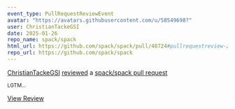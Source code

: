 ```yaml
---
event_type: PullRequestReviewEvent
avatar: "https://avatars.githubusercontent.com/u/58549698?"
user: ChristianTackeGSI
date: 2025-01-26
repo_name: spack/spack
html_url: https://github.com/spack/spack/pull/48724#pullrequestreview-2574406448
repo_url: https://github.com/spack/spack
---
```


<a href='https://github.com/ChristianTackeGSI' target='_blank'>ChristianTackeGSI</a> <a href='https://github.com/spack/spack/pull/48724#pullrequestreview-2574406448' target='_blank'>reviewed</a> a <a href='https://github.com/spack/spack/pull/48724' target='_blank'>spack/spack pull request</a>

<small>LGTM...</small>

<a href='https://github.com/spack/spack/pull/48724#pullrequestreview-2574406448' target='_blank'>View Review</a>